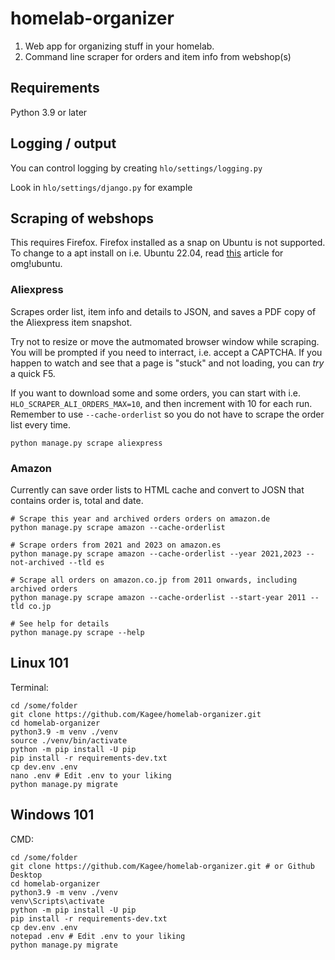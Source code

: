 # homelab-organizer
1. Web app for organizing stuff in your homelab.
2. Command line scraper for orders and item info from webshop(s)

## Requirements
Python 3.9 or later

## Logging / output
You can control logging by creating `hlo/settings/logging.py`

Look in `hlo/settings/django.py` for example

## Scraping of webshops
This requires Firefox. Firefox installed as a snap on Ubuntu is not supported. To change to a apt install on i.e. Ubuntu 22.04, read [this](https://www.omgubuntu.co.uk/2022/04/how-to-install-firefox-deb-apt-ubuntu-22-04) article for omg!ubuntu.

### Aliexpress
Scrapes order list, item info and details to JSON, and saves a PDF copy of the Aliexpress item snapshot.

Try not to resize or move the autmomated browser window while scraping. You will be
prompted if you need to interract, i.e. accept a CAPTCHA. If you happen to watch and see that
a page is "stuck" and not loading, you can *try* a quick F5.

If you want to download some and some orders, you can start with i.e. `HLO_SCRAPER_ALI_ORDERS_MAX=10`, 
and then increment with 10 for each run. Remember to use `--cache-orderlist` so you do not have
to scrape the order list every time.

````
python manage.py scrape aliexpress
````

### Amazon
Currently can save order lists to HTML cache and convert to 
JOSN that contains order is, total and date.

````
# Scrape this year and archived orders orders on amazon.de
python manage.py scrape amazon --cache-orderlist

# Scrape orders from 2021 and 2023 on amazon.es
python manage.py scrape amazon --cache-orderlist --year 2021,2023 --not-archived --tld es

# Scrape all orders on amazon.co.jp from 2011 onwards, including archived orders
python manage.py scrape amazon --cache-orderlist --start-year 2011 --tld co.jp

# See help for details
python manage.py scrape --help
````

## Linux 101
Terminal:
````
cd /some/folder
git clone https://github.com/Kagee/homelab-organizer.git
cd homelab-organizer
python3.9 -m venv ./venv
source ./venv/bin/activate
python -m pip install -U pip
pip install -r requirements-dev.txt
cp dev.env .env
nano .env # Edit .env to your liking
python manage.py migrate
````

## Windows 101
CMD:
````
cd /some/folder
git clone https://github.com/Kagee/homelab-organizer.git # or Github Desktop
cd homelab-organizer
python3.9 -m venv ./venv
venv\Scripts\activate
python -m pip install -U pip
pip install -r requirements-dev.txt
cp dev.env .env
notepad .env # Edit .env to your liking
python manage.py migrate
````